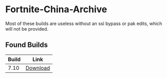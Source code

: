 # Fortnite-China-Archive
Most of these builds are useless without an ssl bypass or pak edits, which will not be provided.

## Found Builds

|    Build      |     Link      |
| ------------- |:-------------:|
|     7.10      | [Download](https://drive.google.com/file/d/1xAoICjEc0qVCARbh6v6xX1hq0b-yYjxU/view)|
